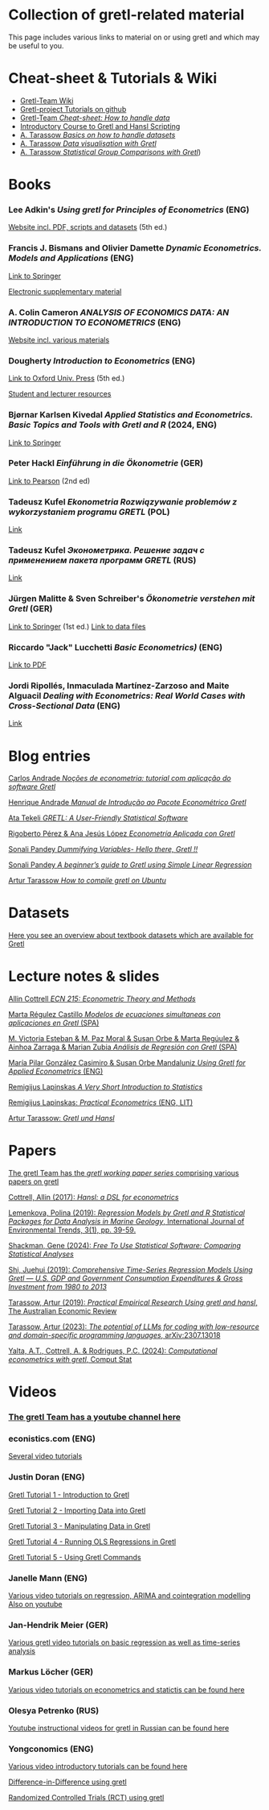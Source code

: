 <meta name="keywords" content="gretl, hansl, econometrics, statistics, datascience, economics, programming, teaching, tutorials"/>

# Collection of gretl-related material
This page includes various links to material on or using gretl and which may be useful to you.

# Cheat-sheet & Tutorials & Wiki
- [Gretl-Team Wiki](https://gretlwiki.econ.univpm.it/index.php/Main_Page)
- [Gretl-project Tutorials on github](https://github.com/gretl-project/material-on-gretl/wiki)
- [Gretl-Team *Cheat-sheet: How to handle data*](https://github.com/gretl-project/gretl_cheatsheet/blob/master/datahandling.pdf)
- [Introductory Course to Gretl and Hansl Scripting](https://github.com/gretl-project/hansl-coding)
- [A. Tarassow *Basics on how to handle datasets*](https://github.com/atecon/gretl_tutorials/blob/main/basics_datahandling/basics_datahandling.md)
- [A. Tarassow *Data visualisation with Gretl*](https://github.com/atecon/gretl_tutorials/blob/main/basics_visualisation/basics_visualisation.md)
- [A. Tarassow *Statistical Group Comparisons with Gretl*](https://github.com/atecon/gretl_tutorials/blob/main/statistical_group_comparison/statistical_group_comparison.md))

# Books
### Lee Adkin's *Using gretl for Principles of Econometrics* (ENG)
[Website incl. PDF, scripts and datasets](https://www.learneconometrics.com/gretl/index.html) (5th ed.)

### Francis J. Bismans and Olivier Damette *Dynamic Econometrics. Models and Applications* (ENG)
[Link to Springer](https://link.springer.com/book/10.1007/978-3-031-72910-2)

[Electronic supplementary material](https://link.springer.com/chapter/10.1007/978-3-031-72910-2_6)

### A. Colin Cameron *ANALYSIS OF ECONOMICS DATA: AN INTRODUCTION TO ECONOMETRICS* (ENG)
[Website incl. various materials](https://cameron.econ.ucdavis.edu/aed/)

### Dougherty *Introduction to Econometrics* (ENG)
[Link to Oxford Univ. Press](https://global.oup.com/uk/orc/busecon/economics/dougherty5e/) (5th ed.)

[Student and lecturer resources](https://global.oup.com/uk/orc/busecon/economics/dougherty5e/)

### Bjørnar Karlsen Kivedal *Applied Statistics and Econometrics. Basic Topics and Tools with Gretl and R* (2024, ENG)
[Link to Springer](https://link.springer.com/book/10.1007/978-3-031-53142-2)

### Peter Hackl *Einführung in die Ökonometrie* (GER)
[Link to Pearson](https://elibrary.pearson.de/book/99.150005/9783863266134) (2nd ed)

### Tadeusz Kufel *Ekonometria Rozwiązywanie problemów z wykorzystaniem programu GRETL* (POL)
[Link](https://ksiegarnia.pwn.pl/Ekonometria-Rozwiazywanie-problemow-z-wykorzystaniem-programu-GRETL,68470501,p.html)

### Tadeusz Kufel *Эконометрика. Решение задач с применением пакета программ GRETL* (RUS)
[Link](http://www.kufel.torun.pl/ru/index.html)

### Jürgen Malitte & Sven Schreiber's *Ökonometrie verstehen mit Gretl* (GER)
[Link to Springer](https://link.springer.com/book/10.1007%2F978-3-662-58275-6) (1st ed.)
[Link to data files](https://github.com/gretl-project/dataset_ms_textbook)

### Riccardo "Jack" Lucchetti *Basic Econometrics)* (ENG)
[Link to PDF](http://www2.econ.univpm.it/servizi/hpp/lucchetti/didattica/basic.pdf)

### Jordi Ripollés, Inmaculada Martínez-Zarzoso and Maite Alguacil *Dealing with Econometrics: Real World Cases with Cross-Sectional Data* (ENG)
[Link](https://www.cambridgescholars.com/product/978-1-5275-8500-3)

# Blog entries

[Carlos Andrade *Noções de econometria: tutorial com aplicação do software Gretl*](https://www.academia.edu/10072595/No%C3%A7%C3%B5es_de_econometria_tutorial_com_aplica%C3%A7%C3%A3o_do_software_Gretl)

[Henrique Andrade *Manual de Introdução ao Pacote Econométrico Gretl*](https://www.researchgate.net/publication/265511354_Manual_de_Introducao_ao_Pacote_Econometrico_Gretl)

[Ata Tekeli *GRETL: A User-Friendly Statistical Software*](https://blog.devgenius.io/gretl-a-user-friendly-statistical-software-1edc0ce9fb81)

[Rigoberto Pérez & Ana Jesús López *Econometría Aplicada con Gretl*](https://sites.google.com/view/econometriaaplicadacongretl/home)

[Sonali Pandey *Dummifying Variables- Hello there, Gretl !!*](https://medium.com/analytics-vidhya/dummifying-variables-hello-there-gretl-b1e07674a43e)

[Sonali Pandey *A beginner’s guide to Gretl using Simple Linear Regression*](https://medium.com/swlh/a-beginners-guide-to-gretl-using-simple-linear-regression-3023935df935)

[Artur Tarassow *How to compile gretl on Ubuntu*](https://github.com/atecon/install_gretl_ubuntu)


# Datasets
[Here you see an overview about textbook datasets which are available for Gretl](https://gretl.sourceforge.net/gretl_data.html)


# Lecture notes & slides
[Allin Cottrell *ECN 215: Econometric Theory and Methods*](https://users.wfu.edu/cottrell/ecn215/)

[Marta Régulez Castillo *Modelos de ecuaciones simultaneas con aplicaciones en Gretl* (SPA)](https://ocw.ehu.eus/course/view.php?id=227)

[M. Victoria Esteban & M. Paz Moral & Susan Orbe & Marta Regúulez & Ainhoa Zarraga & Marian Zubia *Análisis de Regresión con Gretl* (SPA)](https://ocw.ehu.eus/file.php/132/gretl/gretl/Course_listing.html)

[María Pilar González Casimiro & Susan Orbe Mandaluniz *Using Gretl for Applied Econometrics* (ENG)](https://ocw.ehu.eus/course/view.php?id=335)

[Remigijus Lapinskas *A Very Short Introduction to Statistics*](https://klevas.mif.vu.lt/~rlapinskas/A%20Very%20Short%20Introduction%20to%20Statistics%20with%20GRETL.pdf)

[Remigijus Lapinskas: *Practical Econometrics* (ENG, LIT)](https://klevas.mif.vu.lt/~rlapinskas/VISKAS%20-%20ALL%20IN%20ONE/)

[Artur Tarassow: *Gretl und Hansl*](https://github.com/atecon/gretl_praesentation/blob/main/folien/2024_01_gretl_einf%C3%BChrung.pdf)


# Papers
[The gretl Team has the *gretl working paper series* comprising various papers on gretl](https://econpapers.repec.org/paper/ancwgretl/)

[Cottrell, Allin (2017): *Hansl: a DSL for econometrics*](https://users.wfu.edu/cottrell/hansl.pdf)

[Lemenkova, Polina (2019): *Regression Models by Gretl and R Statistical Packages for Data Analysis in Marine Geology*, International Journal of Environmental Trends, 3(1), pp. 39-59.](https://papers.ssrn.com/sol3/papers.cfm?abstract_id=3409149#)

[Shackman, Gene (2024): *Free To Use Statistical Software: Comparing Statistical Analyses*](https://papers.ssrn.com/sol3/papers.cfm?abstract_id=4105959)

[Shi, Juehui (2019): *Comprehensive Time-Series Regression Models Using Gretl — U.S. GDP and Government Consumption Expenditures & Gross Investment from 1980 to 2013*](https://papers.ssrn.com/sol3/papers.cfm?abstract_id=2540535)

[Tarassow, Artur (2019): *Practical Empirical Research Using gretl and hansl*, The Australian Economic Review](https://doi.org/10.1111/1467-8462.12324)

[Tarassow, Artur (2023): *The potential of LLMs for coding with low-resource and domain-specific programming languages*, arXiv:2307.13018](https://arxiv.org/pdf/2307.13018.pdf)

[Yalta, A.T., Cottrell, A. & Rodrigues, P.C. (2024): *Computational econometrics with gretl*, Comput Stat]( https://doi.org/10.1007/s00180-024-01523-z)

# Videos

### [The gretl Team has a youtube channel here](https://www.youtube.com/@gretlteam4908/featured)

### econistics.com (ENG)
[Several video tutorials](https://econistics.com/category/gretl/)

### Justin Doran (ENG)
[Gretl Tutorial 1 - Introduction to Gretl](http://www.justindoran.ie/gretl-tutorial-1.html)

[Gretl Tutorial 2 - Importing Data into Gretl](http://www.justindoran.ie/gretl-tutorial-2.html)

[Gretl Tutorial 3 - Manipulating Data in Gretl](http://www.justindoran.ie/gretl-tutorial-3.html)

[Gretl Tutorial 4 - Running OLS Regressions in Gretl](http://www.justindoran.ie/gretl-tutorial-4.html)

[Gretl Tutorial 5 - Using Gretl Commands](http://www.justindoran.ie/gretl-tutorial-5.html)

### Janelle Mann (ENG)
[Various video tutorials on regression, ARIMA and cointegration modelling](https://www.janellemann.com/teaching.html)
[Also on youtube](https://www.youtube.com/c/JanelleMann/videos)

### Jan-Hendrik Meier (GER)
[Various gretl video tutorials on basic regression as well as time-series analysis](https://www.youtube.com/channel/UC8qMLi4Gyyl1DPjArTqob6w/videos)

### Markus Löcher (GER)
[Various video tutorials on econometrics and statictis can be found here](https://media.hwr-berlin.de/search/title/gretl/description/gretl/tags/gretl/type/all/search/basic/categoriesopt/0)

### Olesya Petrenko (RUS)
[Youtube instructional videos for gretl in Russian can be found here](https://www.youtube.com/c/OlesyaPetrenko2014/featured)

###  Yongconomics (ENG)
[Various video introductory tutorials can be found here](https://www.youtube.com/channel/UCKFS2PT50_zPhP04KoOpyPA/videos)

[Difference-in-Difference using gretl](https://youtu.be/fAvwNSh8oFo)

[Randomized Controlled Trials (RCT) using gretl](https://youtu.be/przn5z6BELo)

